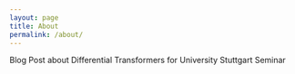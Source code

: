 ```yaml
---
layout: page
title: About
permalink: /about/
---
```


Blog Post about Differential Transformers for University Stuttgart Seminar
